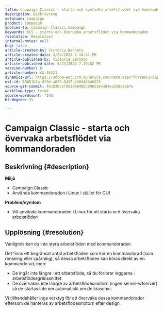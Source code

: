 ```yaml
---
title: Campaign Classic - starta och övervaka arbetsflödet via kommandoraden
description: Beskrivning
solution: Campaign
product: Campaign
applies-to: Campaign Classic,Campaign
keywords: KCS - starta och övervaka arbetsflödet via kommandoraden
resolution: Resolution
internal-notes: null
bug: false
article-created-by: Victoria Barnato
article-created-date: 5/24/2023 7:14:44 PM
article-published-by: Victoria Barnato
article-published-date: 5/24/2023 7:15:02 PM
version-number: 6
article-number: KA-16321
dynamics-url: https://adobe-ent.crm.dynamics.com/main.aspx?forceUCI=1&pagetype=entityrecord&etn=knowledgearticle&id=79b3a63a-67fa-ed11-8849-6045bd006b3d
exl-id: 68451b1a-d29d-48f6-8437-438d48846823
source-git-commit: 46a836cef051968405d8965268404ea258a2eb7e
workflow-type: tm+mt
source-wordcount: '146'
ht-degree: 3%

---
```


# Campaign Classic - starta och övervaka arbetsflödet via kommandoraden

## Beskrivning {#description}

<b>Miljö</b>
- Campaign Classic
- Använda kommandoraden i Linux i stället för GUI

<b>Problem/symtom</b>
- Vill använda kommandoraden i Linux för att starta och övervaka arbetsflöden



## Upplösning {#resolution}


Vanligtvis kan du inte styra arbetsflöden med kommandoraden.

Det finns ett begränsat antal arbetsflöden som kör en kommandorad (som rensning eller spårning), så dessa arbetsflöden kan köras direkt av en kommandorad, men:

- De ingår inte längre i ett arbetsflöde, så du förlorar loggarna i arbetsflödesgränssnittet.
- De övervakas inte längre av arbetsflödesmotorn (ingen server-wfserver) så de startas inte om automatiskt om de kraschar.


Vi tillhandahåller inga verktyg för att övervaka dessa kommandorader eftersom de hanteras av arbetsflödesmotorn efter design.
